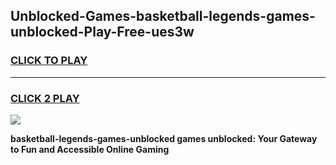 
## Unblocked-Games-basketball-legends-games-unblocked-Play-Free-ues3w
<h3>
<a href="https://premium76.site?title=basketball-legends-games-unblocked&ref=20M">CLICK TO PLAY</a></h3>
<hr>

<h3>
<a href="https://premium76.site?title=basketball-legends-games-unblocked&ref=20M">CLICK 2 PLAY</a>
  
</h3>

<a href="https://premium76.site?title=basketball-legends-games-unblocked&ref=19M"><img src="https://clearcache.store/games.png"></a>


**basketball-legends-games-unblocked games unblocked: Your Gateway to Fun and Accessible Online Gaming**
